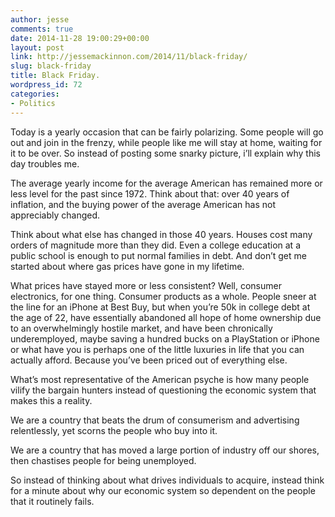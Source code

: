 ```yaml
---
author: jesse
comments: true
date: 2014-11-28 19:00:29+00:00
layout: post
link: http://jessemackinnon.com/2014/11/black-friday/
slug: black-friday
title: Black Friday.
wordpress_id: 72
categories:
- Politics
---
```


Today is a yearly occasion that can be fairly polarizing. Some people will go out and join in the frenzy, while people like me will stay at home, waiting for it to be over. So instead of posting some snarky picture, i’ll explain why this day troubles me.

The average yearly income for the average American has remained more or less level for the past since 1972. Think about that: over 40 years of inflation, and the buying power of the average American has not appreciably changed.

Think about what else has changed in those 40 years. Houses cost many orders of magnitude more than they did. Even a college education at a public school is enough to put normal families in debt. And don’t get me started about where gas prices have gone in my lifetime.

What prices have stayed more or less consistent? Well, consumer electronics, for one thing. Consumer products as a whole. People sneer at the line for an iPhone at Best Buy, but when you’re 50k in college debt at the age of 22, have essentially abandoned all hope of home ownership due to an overwhelmingly hostile market, and have been chronically underemployed, maybe saving a hundred bucks on a PlayStation or iPhone or what have you is perhaps one of the little luxuries in life that you can actually afford. Because you’ve been priced out of everything else.

What’s most representative of the American psyche is how many people vilify the bargain hunters instead of questioning the economic system that makes this a reality.

We are a country that beats the drum of consumerism and advertising relentlessly, yet scorns the people who buy into it.

We are a country that has moved a large portion of industry off our shores, then chastises people for being unemployed.

So instead of thinking about what drives individuals to acquire, instead think for a minute about why our economic system so dependent on the people that it routinely fails.


